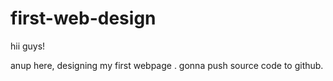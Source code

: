 # first-web-design

hii guys!

anup here, designing my first webpage .
gonna push source code to github.
